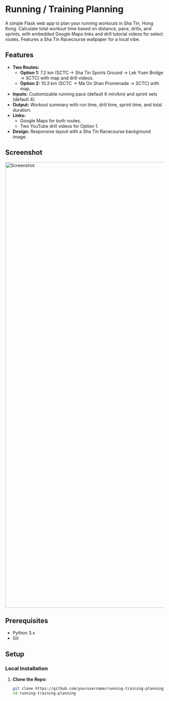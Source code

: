 # Running / Training Planning

A simple Flask web app to plan your running workouts in Sha Tin, Hong Kong. Calculate total workout time based on distance, pace, drills, and sprints, with embedded Google Maps links and drill tutorial videos for select routes. Features a Sha Tin Racecourse wallpaper for a local vibe.

## Features
- **Two Routes:**
  - **Option 1:** 7.2 km (SCTC -> Sha Tin Sports Ground -> Lek Yuen Bridge -> SCTC) with map and drill videos.
  - **Option 2:** 10.3 km (SCTC -> Ma On Shan Promenade -> SCTC) with map.
- **Inputs:** Customizable running pace (default 6 min/km) and sprint sets (default 4).
- **Output:** Workout summary with run time, drill time, sprint time, and total duration.
- **Links:**
  - Google Maps for both routes.
  - Two YouTube drill videos for Option 1.
- **Design:** Responsive layout with a Sha Tin Racecourse background image.

## Screenshot
<img width="1417" alt="Screenshot" src="https://github.com/user-attachments/assets/f1ff24ab-2cd0-4bc0-92bb-fee74ac244db" />


## Prerequisites
- Python 3.x
- Git

## Setup

### Local Installation
1. **Clone the Repo:**
   ```bash
   git clone https://github.com/yourusername/running-training-planning.git
   cd running-training-planning

